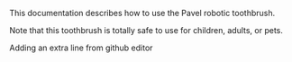 This documentation describes how to use the Pavel robotic
toothbrush.

Note that this toothbrush is totally safe to use for children,
adults, or pets.

Adding an extra line from github editor
